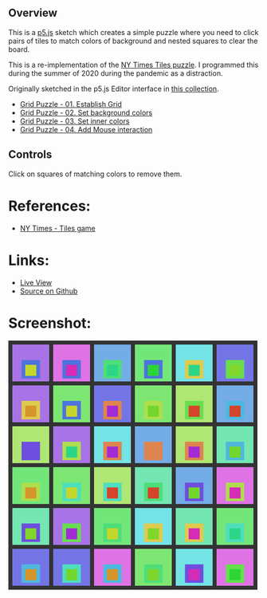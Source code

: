 
## Overview

This is a [p5.js][p5js-home] sketch which creates a simple puzzle where you need to click pairs of tiles to match colors of background and nested squares to clear the board.

This is a re-implementation of the [NY Times Tiles puzzle][nytimes-tiles-game]. I programmed this during the summer of 2020 during the pandemic as a distraction.


Originally sketched in the p5.js Editor interface in [this collection][p5editor-collection].

* [Grid Puzzle - 01. Establish Grid][p5editor-sketch-01]
* [Grid Puzzle - 02. Set background colors][p5editor-sketch-02]
* [Grid Puzzle - 03. Set inner colors][p5editor-sketch-03]
* [Grid Puzzle - 04. Add Mouse interaction][p5editor-sketch-04]

## Controls

Click on squares of matching colors to remove them.

# References:
* [NY Times - Tiles game][nytimes-tiles-game]

# Links:

* [Live View][live-view]
* [Source on Github][source-code]

# Screenshot:

![screenshot][screenshot-01]

[p5js-home]: https://p5js.org/
[source-code]: https://github.com/brianhonohan/sketchbook/tree/master/p5js/grid-puzzle/
[live-view]: https://brianhonohan.com/sketchbook/p5js/grid-puzzle/
[screenshot-01]: ./screenshot-01.png
[p5editor-collection]: https://editor.p5js.org/lecrte/collections/KKgdbynOH
[p5editor-sketch-01]: https://editor.p5js.org/lecrte/sketches/_8E9oXMYD
[p5editor-sketch-02]: https://editor.p5js.org/lecrte/sketches/EEt96cbPe
[p5editor-sketch-03]: https://editor.p5js.org/lecrte/sketches/XUr5iK2I0
[p5editor-sketch-04]: https://editor.p5js.org/lecrte/sketches/89w3IMtcz
[nytimes-tiles-game]: https://www.nytimes.com/puzzles/tiles